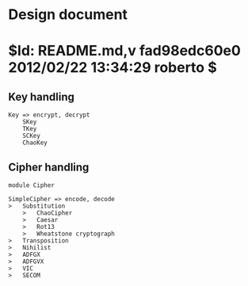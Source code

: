 # Design document
#
# $Id: README.md,v fad98edc60e0 2012/02/22 13:34:29 roberto $

## Key handling

	Key => encrypt, decrypt
		SKey
		TKey
		SCKey
		ChaoKey

## Cipher handling

	module Cipher
	
	SimpleCipher => encode, decode
	>	Substitution
		>	ChaoCipher
		>   Caesar
		>   Rot13
		>   Wheatstone cryptograph
	>	Transposition
	>	Nihilist
	>	ADFGX
	>	ADFGVX
	>	VIC
	>	SECOM
